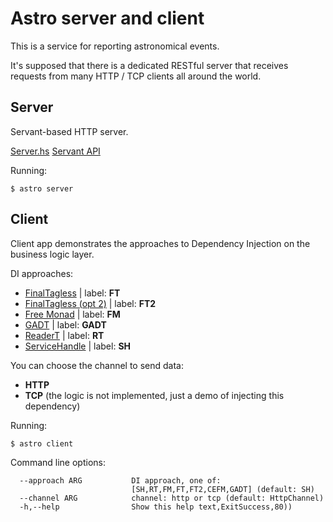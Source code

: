 Astro server and client
=======================

This is a service for reporting astronomical events.

It's supposed that there is a dedicated RESTful server that receives
requests from many HTTP / TCP clients all around the world.

Server
------

Servant-based HTTP server.

[Server.hs](./app/astro/src/Astro/Server.hs)
[Servant API](./app/astro/src/Astro/API.hs)

Running:

`$ astro server`

Client
------

Client app demonstrates the approaches to Dependency Injection on the business logic layer.

DI approaches:

- [FinalTagless](./app/astro/src/Astro/Client/FinalTagless.hs) | label: **FT**
- [FinalTagless (opt 2)](./app/astro/src/Astro/Client/FinalTagless2.hs) | label: **FT2**
- [Free Monad](./app/astro/src/Astro/Client/FreeMonad.hs) | label: **FM**
- [GADT](./app/astro/src/Astro/Client/GADT.hs) | label: **GADT**
- [ReaderT](./app/astro/src/Astro/Client/ReaderT.hs) | label: **RT**
- [ServiceHandle](./app/astro/src/Astro/Client/ServiceHandle.hs) | label: **SH**

You can choose the channel to send data:

- **HTTP**
- **TCP** (the logic is not implemented, just a demo of injecting this dependency)

Running:

`$ astro client`

Command line options:

```
  --approach ARG           DI approach, one of:
                           [SH,RT,FM,FT,FT2,CEFM,GADT] (default: SH)
  --channel ARG            channel: http or tcp (default: HttpChannel)
  -h,--help                Show this help text,ExitSuccess,80))
  ```
